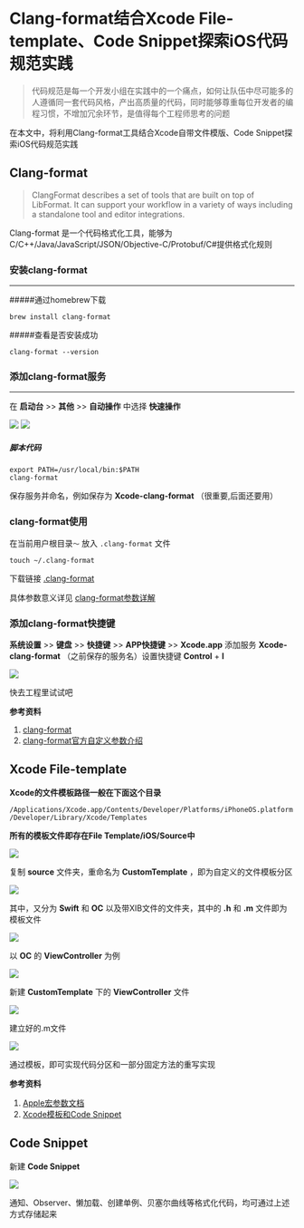 # Clang-format结合Xcode File-template、Code Snippet探索iOS代码规范实践

> 代码规范是每一个开发小组在实践中的一个痛点，如何让队伍中尽可能多的人遵循同一套代码风格，产出高质量的代码，同时能够尊重每位开发者的编程习惯，不增加冗余环节，是值得每个工程师思考的问题

在本文中，将利用Clang-format工具结合Xcode自带文件模版、Code Snippet探索iOS代码规范实践

<!-- toc -->

## Clang-format

> ClangFormat describes a set of tools that are built on top of LibFormat. It can support your workflow in a variety of ways including a standalone tool and editor integrations.

Clang-format 是一个代码格式化工具，能够为C/C++/Java/JavaScript/JSON/Objective-C/Protobuf/C#提供格式化规则

### 安装clang-format
--------
#####通过homebrew下载

```
brew install clang-format
```

#####查看是否安装成功

```
clang-format --version
```

### 添加clang-format服务
--------
在 __启动台__ >> __其他__ >> __自动操作__ 中选择 __快速操作__

<img src="https://cdn.jsdelivr.net/gh/HappyiRick/Album/Blogimg/202203171628663.png">

<img src="https://cdn.jsdelivr.net/gh/HappyiRick/Album/Blogimg/202203171628664.png">

##### 脚本代码

```
export PATH=/usr/local/bin:$PATH
clang-format
```
保存服务并命名，例如保存为 __Xcode-clang-format__  （很重要,后面还要用）

### clang-format使用

在当前用户根目录`～` 放入	`.clang-format` 文件

```
touch ~/.clang-format
```
下载链接 [.clang-format](https://links.jianshu.com/go?to=https%3A%2F%2Fgithub.com%2Fhuipengo%2Fclang-format)

具体参数意义详见 [clang-format参数详解](https://www.cnblogs.com/PaulpauL/p/5929753.html)

### 添加clang-format快捷键

__系统设置__ >> __键盘__ >> __快捷键__ >> __APP快捷键__ >> __Xcode.app__ 添加服务 __Xcode-clang-format__ （之前保存的服务名）设置快捷键  __Control__ + __I__ 

<img src="https://cdn.jsdelivr.net/gh/HappyiRick/Album/Blogimg/202203171628666.png">

快去工程里试试吧

__参考资料__

1. [clang-format](https://www.jianshu.com/p/97ac40a78300)
2. [clang-format官方自定义参数介绍](https://www.cnblogs.com/PaulpauL/p/5929753.html)

## Xcode File-template

__Xcode的文件模板路径一般在下面这个目录__

`/Applications/Xcode.app/Contents/Developer/Platforms/iPhoneOS.platform/Developer/Library/Xcode/Templates`

__所有的模板文件即存在File Template/iOS/Source中__

<img src="https://cdn.jsdelivr.net/gh/HappyiRick/Album/Blogimg/202203171628673.png">


复制 __source__ 文件夹，重命名为 __CustomTemplate__ ，即为自定义的文件模板分区

<img src="https://cdn.jsdelivr.net/gh/HappyiRick/Album/Blogimg/202203171628671.png">

其中，又分为 __Swift__ 和 __OC__ 以及带XIB文件的文件夹，其中的 __.h__ 和 __.m__ 文件即为模板文件

<img src="https://cdn.jsdelivr.net/gh/HappyiRick/Album/Blogimg/202203171628670.png">

以 __OC__ 的 __ViewController__ 为例

<img src="https://cdn.jsdelivr.net/gh/HappyiRick/Album/Blogimg/202203171628672.png">

新建 __CustomTemplate__ 下的 __ViewController__ 文件

<img src="https://cdn.jsdelivr.net/gh/HappyiRick/Album/Blogimg/202203171628669.png">

建立好的.m文件

<img src="https://cdn.jsdelivr.net/gh/HappyiRick/Album/Blogimg/202203171628668.png">

通过模板，即可实现代码分区和一部分固定方法的重写实现

__参考资料__

1. [Apple宏参数文档](https://help.apple.com/xcode/mac/9.0/index.html?localePath=en.lproj#/dev7fe737ce0)
2. [Xcode模板和Code Snippet](https://www.jianshu.com/p/376f372497b5)

## Code Snippet

新建 __Code Snippet__

<img src="https://cdn.jsdelivr.net/gh/HappyiRick/Album/Blogimg/202203171628667.png">

通知、Observer、懒加载、创建单例、贝塞尔曲线等格式化代码，均可通过上述方式存储起来

<!-- endtoc -->









